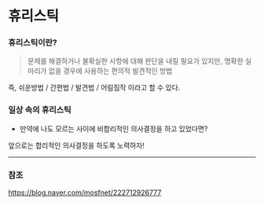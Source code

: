 # 휴리스틱
### 휴리스틱이란?
> 문제를 해결하거나 불확실한 사항에 대해 판단을 내릴 필요가 있지만, 명확한 실마리가 없을 경우에 사용하는 편의적 발견적인 방법  

즉, 쉬운방법 / 간편법 / 발견법 / 어림짐작 이라고 할 수 있다.
### 일상 속의 휴리스틱
- 만약에 나도 모르는 사이에 비합리적인 의사결정을 하고 있었다면?

앞으로는 합리적인 의사결정을 하도록 노력하자!
___
### 참조
https://blog.naver.com/mosfnet/222712926777